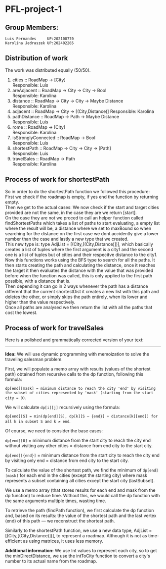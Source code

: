 # PFL-project-1

## Group Members:

    Luis Fernandes     UP:202108770 
    Karolina Jedraszek UP:202402265 

## Distribution of work

The work was distributed equally (50/50).

1. cities :: RoadMap -> [City] <br>
Responsible: Luis 
2. areAdjacent :: RoadMap -> City -> City -> Bool <br>
Responsible: Karolina 
3. distance :: RoadMap -> City -> City -> Maybe Distance <br>
Responsible: Karolina 
4. adjacent :: RoadMap -> City -> [(City,Distance)]
Responsible: Karolina 
5. pathDistance :: RoadMap -> Path -> Maybe Distance <br>
Responsible: Luis
6. rome :: RoadMap -> [City] <br>
Responsible: Karolina 
7. isStronglyConnected :: RoadMap -> Bool <br>
Responsible: Luis
8. shortestPath :: RoadMap -> City -> City -> [Path] <br>
Responsible: Luis
9. travelSales :: RoadMap -> Path <br>
Responsible: Karolina 

## Process of work for shortestPath

So in order to do the shortestPath function we followed this procedure: <br>
First we check if the roadmap is empty, if yes end the function by returning empty. <br>
Then we get to the actual cases: We now check if the start and target cities provided are not the same, in the case they are we return [start]. <br>
On the case they are not we proced to call an helper function called findShortestPaths which takes a list of paths to start evaluating, a empty list where the result will be, a distance where we set to maxBound so when searching for the distance on the first case we dont accidently give a lower number than the case and lastly a new type that we created. <br>
This new type is: type AdjList = [(City,[(City,Distance)])], which basically creates a list of tuples where the first argument is a city1 and the second one is a list of tuples but of cities and their respecitve distance to the city1. <br>
Now this functions works using the BFS type to search for all the paths. It then starts creating the path and calculating the distance, once it reaches the target it then evaluates the distance with the value that was provided before when the function was called, this is only applied to the first path possible, with a distance that is. <br>
Then depending it can go in 2 ways whenever the path has a distance different that the current shortestDist it creates a new list with this path and deletes the other, or simply skips the path entirely, when its lower and higher than the value respectively. <br>
Once all paths are analysed we then return the list with all the paths that cost the lowest. 

## Process of work for travelSales
Here is a polished and grammatically corrected version of your text:

---

**Idea:**
We will use dynamic programming with memoization to solve the traveling salesman problem.

First, we will populate a memo array with results (values of the shortest path) obtained from recursive calls to the dp function, following this formula:

`dp[end][mask] = minimum distance to reach the city 'end' by visiting the subset of cities represented by 'mask' (starting from the start city = 0)`.

We will calculate `dp[i][j]` recursively using the formula:

`dp[end][S] = min(dp[end][S], dp[k][S — {end}] + distance[k][end]) for all k in subset S and k ≠ end`.

Of course, we need to consider the base cases:

`dp[end][0]` = minimum distance from the start city to reach the city end without visiting any other cities = distance from end city to the start city.

`dp[end][{end}]` = minimum distance from the start city to reach the city end by visiting only end = distance from end city to the start city.

To calculate the value of the shortest path, we find the minimum of `dp[end][mask]` for each end in the cities (except the starting city) where mask represents a subset containing all cities except the start city (lastSubset).

We use a memo array (that stores results for each end and mask from the dp function) to reduce time. Without this, we would call the dp function with the same arguments multiple times, wasting time.

To retrieve the path (findPath function), we first calculate the dp function and, based on its results: the value of the shortest path and the last vertex (end) of this path — we reconstruct the shortest path.

Similarly to the shortestPath function, we use a new data type, AdjList = [(City,[(City,Distance)])], to represent a roadmap. Although it is not as time-efficient as using matrices, it uses less memory.

**Additional information:**
We use Int values to represent each city, so to get the minDirectDistance, we use the intToCity function to convert a city's number to its actual name from the roadmap.


